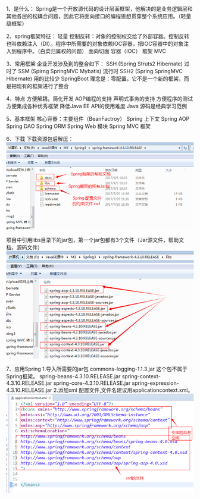 1、是什么：
Spring是一个开放源代码的设计层面框架，他解决的是业务逻辑层和其他各层的松耦合问题，因此它将面向接口的编程思想贯穿整个系统应用。（轻量级框架）

2、spring框架特征：
轻量
控制反转：对象的控制权交给了外部容器。控制反转也叫依赖注入（DI）。程序中所需要的对象依赖IOC容器，把IOC容器中的对象注入到程序中。（白菜归属权的问题）
面向切面
容器（IOC）
框架
MVC

3、常用框架
企业开发涉及到的整合如下：
SSH (Spring Struts2  Hibernate) 过时了
SSM (Spirng SpringMVC  Mybatis)  流行时
SSH2 (Spring  SpringMVC  Hibernate) 用的比较少
SpringBoot  理念是：零配置。它不是一个新的框架，而是把现有的框架进行了整合


4、特点
方便解耦，简化开发
AOP编程的支持
声明式事务的支持
方便程序的测试
方便集成各种优秀框架
降低Java EE API的使用难度
Java 源码是经典学习范例

5、基本框架
核心容器：主要组件（BeanFactroy）
Spring 上下文
Spring AOP
Spring DAO
Spring ORM
Spring Web 模块
Spring MVC 框架

6、下载
下载资源包后解压：
![image](https://github.com/helloworldkitty/Spring/blob/master/%E5%9B%BE%E7%89%871.png)


项目中引用libs目录下的jar包，第一个jar包都有3个文件（Jar源文件，帮助文档，源码文件）
![image](https://github.com/helloworldkitty/Spring/blob/master/%E5%9B%BE%E7%89%872.png)




7、应用Spring
1.导入所需要的jar包
commons-logging-1.1.3.jar  这个包不属于Spring框架。
spring-beans-4.3.10.RELEASE.jar
spring-context-4.3.10.RELEASE.jar
spring-core-4.3.10.RELEASE.jar
spring-expression-4.3.10.RELEASE.jar
2.添加xml 配置文件,文件名建议用applicationcontext.xml。
![image](https://github.com/helloworldkitty/Spring/blob/master/%E5%9B%BE%E7%89%873.png)










